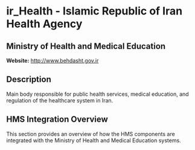 # ir_Health - Islamic Republic of Iran Health Agency

## Ministry of Health and Medical Education

**Website:** http://www.behdasht.gov.ir

## Description

Main body responsible for public health services, medical education, and regulation of the healthcare system in Iran.

## HMS Integration Overview

This section provides an overview of how the HMS components are integrated with the Ministry of Health and Medical Education systems.
